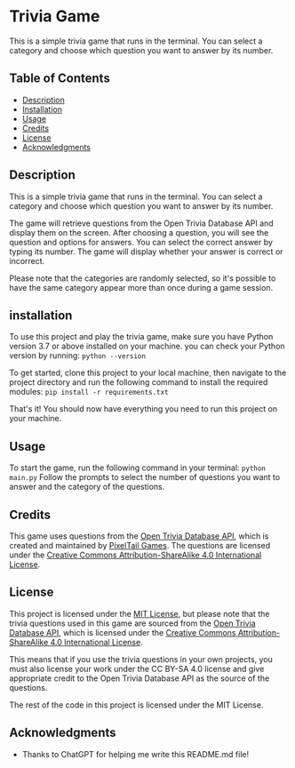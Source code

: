 # Trivia Game

This is a simple trivia game that runs in the terminal. You can select a category and choose which question you want to answer by its number. 

## Table of Contents

- [Description](#description)
- [Installation](#installation)
- [Usage](#usage)
- [Credits](#credits)
- [License](#license)
- [Acknowledgments](#Acknowledgments)


## Description

This is a simple trivia game that runs in the terminal. You can select a category and choose which question you want to answer by its number. 

The game will retrieve questions from the Open Trivia Database API and display them on the screen. After choosing a question, you will see the question and options for answers. You can select the correct answer by typing its number. The game will display whether your answer is correct or incorrect.

Please note that the categories are randomly selected, so it's possible to have the same category appear more than once during a game session.

## installation
To use this project and play the trivia game, make sure you have Python version 3.7 or above installed on your machine. 
you can check your Python version by running: ```python --version ```

To get started, clone this project to your local machine, then navigate to the project directory and run the following command to install the required modules:
```pip install -r requirements.txt```

That's it! You should now have everything you need to run this project on your machine.

## Usage

To start the game, run the following command in your terminal:
```python main.py```
Follow the prompts to select the number of questions you want to answer and the category of the questions.

## Credits

This game uses questions from the [Open Trivia Database API](https://opentdb.com/), which is created and maintained by [PixelTail Games](https://www.pixeltailgames.com/). The questions are licensed under the [Creative Commons Attribution-ShareAlike 4.0 International License](https://creativecommons.org/licenses/by-sa/4.0/).


## License

This project is licensed under the [MIT License](LICENSE), but please note that the trivia questions used in this game are sourced from the [Open Trivia Database API](https://opentdb.com/), which is licensed under the [Creative Commons Attribution-ShareAlike 4.0 International License](https://creativecommons.org/licenses/by-sa/4.0/).

This means that if you use the trivia questions in your own projects, you must also license your work under the CC BY-SA 4.0 license and give appropriate credit to the Open Trivia Database API as the source of the questions. 

The rest of the code in this project is licensed under the MIT License.

## Acknowledgments

- Thanks to ChatGPT for helping me write this README.md file!
